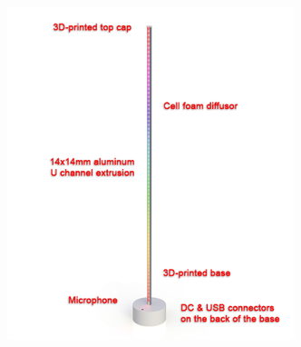 ![Dream LED](https://raw.githubusercontent.com/hyotynen/Dream-LED/main/3D-model/Dream-LED.png?raw=true "Dream LED")
